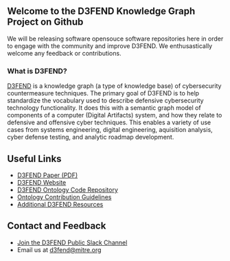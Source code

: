 ## Welcome to the D3FEND Knowledge Graph Project on Github

We will be releasing software opensouce software repositories here in order to engage with the community and improve D3FEND. We enthusastically welcome any feedback or contributions.

### What is D3FEND?
[D3FEND](https://d3fend.mitre.org) is a knowledge graph (a type of knowledge base) of cybersecurity countermeasure techniques. The primary goal of D3FEND is to help standardize the vocabulary used to describe defensive cybersecurity technology functionality. It does this with a semantic graph model of components of a computer (Digital Artifacts) system, and how they relate to defensive and offensive cyber techniques. This enables a variety of use cases from systems engineering, digital engineering, aquisition analysis, cyber defense testing, and analytic roadmap development.

## Useful Links
- [D3FEND Paper (PDF)](https://d3fend.mitre.org/resources/D3FEND.pdf)
- [D3FEND Website](https://d3fend.mitre.org)
- [D3FEND Ontology Code Repository](https://github.com/d3fend/d3fend-ontology)
- [Ontology Contribution Guidelines](https://github.com/d3fend/d3fend-ontology/blob/develop/CONTRIBUTING.md)
- [Additional D3FEND Resources](https://d3fend.mitre.org/resources)

## Contact and Feedback
- [Join the D3FEND Public Slack Channel](https://join.slack.com/t/mitre-d3fend/shared_invite/zt-108eicnoj-fpZPD9EFNtuMNDVrlRWQlA)
- Email us at d3fend@mitre.org
